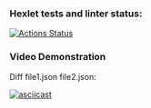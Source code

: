 ### Hexlet tests and linter status:
[![Actions Status](https://github.com/MayukAA/frontend-project-46/workflows/hexlet-check/badge.svg)](https://github.com/MayukAA/frontend-project-46/actions)

### Video Demonstration

Diff file1.json file2.json:

[![asciicast](https://asciinema.org/a/9BO9tU3EXRbUdZNjSqyKkBXRd.png)](https://asciinema.org/a/9BO9tU3EXRbUdZNjSqyKkBXRd)
